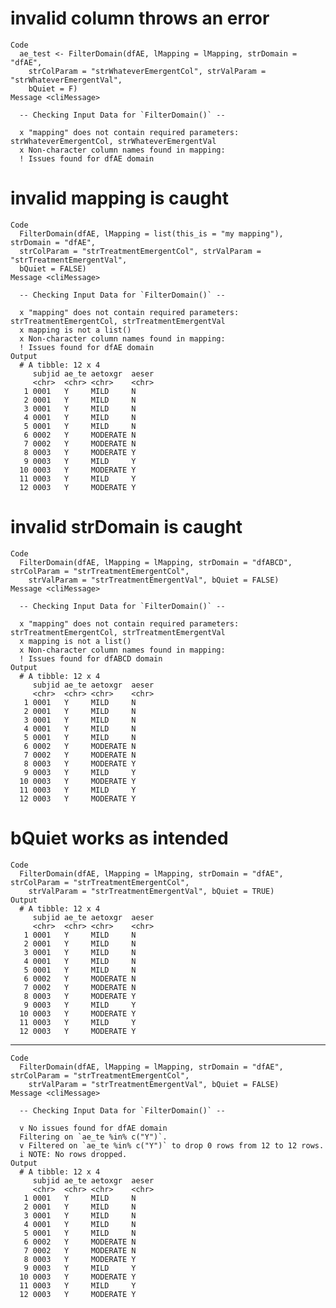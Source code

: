# invalid column throws an error

    Code
      ae_test <- FilterDomain(dfAE, lMapping = lMapping, strDomain = "dfAE",
        strColParam = "strWhateverEmergentCol", strValParam = "strWhateverEmergentVal",
        bQuiet = F)
    Message <cliMessage>
      
      -- Checking Input Data for `FilterDomain()` --
      
      x "mapping" does not contain required parameters: strWhateverEmergentCol, strWhateverEmergentVal
      x Non-character column names found in mapping: 
      ! Issues found for dfAE domain

# invalid mapping is caught

    Code
      FilterDomain(dfAE, lMapping = list(this_is = "my mapping"), strDomain = "dfAE",
      strColParam = "strTreatmentEmergentCol", strValParam = "strTreatmentEmergentVal",
      bQuiet = FALSE)
    Message <cliMessage>
      
      -- Checking Input Data for `FilterDomain()` --
      
      x "mapping" does not contain required parameters: strTreatmentEmergentCol, strTreatmentEmergentVal
      x mapping is not a list()
      x Non-character column names found in mapping: 
      ! Issues found for dfAE domain
    Output
      # A tibble: 12 x 4
         subjid ae_te aetoxgr  aeser
         <chr>  <chr> <chr>    <chr>
       1 0001   Y     MILD     N    
       2 0001   Y     MILD     N    
       3 0001   Y     MILD     N    
       4 0001   Y     MILD     N    
       5 0001   Y     MILD     N    
       6 0002   Y     MODERATE N    
       7 0002   Y     MODERATE N    
       8 0003   Y     MODERATE Y    
       9 0003   Y     MILD     Y    
      10 0003   Y     MODERATE Y    
      11 0003   Y     MILD     Y    
      12 0003   Y     MODERATE Y    

# invalid strDomain is caught

    Code
      FilterDomain(dfAE, lMapping = lMapping, strDomain = "dfABCD", strColParam = "strTreatmentEmergentCol",
        strValParam = "strTreatmentEmergentVal", bQuiet = FALSE)
    Message <cliMessage>
      
      -- Checking Input Data for `FilterDomain()` --
      
      x "mapping" does not contain required parameters: strTreatmentEmergentCol, strTreatmentEmergentVal
      x mapping is not a list()
      x Non-character column names found in mapping: 
      ! Issues found for dfABCD domain
    Output
      # A tibble: 12 x 4
         subjid ae_te aetoxgr  aeser
         <chr>  <chr> <chr>    <chr>
       1 0001   Y     MILD     N    
       2 0001   Y     MILD     N    
       3 0001   Y     MILD     N    
       4 0001   Y     MILD     N    
       5 0001   Y     MILD     N    
       6 0002   Y     MODERATE N    
       7 0002   Y     MODERATE N    
       8 0003   Y     MODERATE Y    
       9 0003   Y     MILD     Y    
      10 0003   Y     MODERATE Y    
      11 0003   Y     MILD     Y    
      12 0003   Y     MODERATE Y    

# bQuiet works as intended

    Code
      FilterDomain(dfAE, lMapping = lMapping, strDomain = "dfAE", strColParam = "strTreatmentEmergentCol",
        strValParam = "strTreatmentEmergentVal", bQuiet = TRUE)
    Output
      # A tibble: 12 x 4
         subjid ae_te aetoxgr  aeser
         <chr>  <chr> <chr>    <chr>
       1 0001   Y     MILD     N    
       2 0001   Y     MILD     N    
       3 0001   Y     MILD     N    
       4 0001   Y     MILD     N    
       5 0001   Y     MILD     N    
       6 0002   Y     MODERATE N    
       7 0002   Y     MODERATE N    
       8 0003   Y     MODERATE Y    
       9 0003   Y     MILD     Y    
      10 0003   Y     MODERATE Y    
      11 0003   Y     MILD     Y    
      12 0003   Y     MODERATE Y    

---

    Code
      FilterDomain(dfAE, lMapping = lMapping, strDomain = "dfAE", strColParam = "strTreatmentEmergentCol",
        strValParam = "strTreatmentEmergentVal", bQuiet = FALSE)
    Message <cliMessage>
      
      -- Checking Input Data for `FilterDomain()` --
      
      v No issues found for dfAE domain
      Filtering on `ae_te %in% c("Y")`.
      v Filtered on `ae_te %in% c("Y")` to drop 0 rows from 12 to 12 rows.
      i NOTE: No rows dropped.
    Output
      # A tibble: 12 x 4
         subjid ae_te aetoxgr  aeser
         <chr>  <chr> <chr>    <chr>
       1 0001   Y     MILD     N    
       2 0001   Y     MILD     N    
       3 0001   Y     MILD     N    
       4 0001   Y     MILD     N    
       5 0001   Y     MILD     N    
       6 0002   Y     MODERATE N    
       7 0002   Y     MODERATE N    
       8 0003   Y     MODERATE Y    
       9 0003   Y     MILD     Y    
      10 0003   Y     MODERATE Y    
      11 0003   Y     MILD     Y    
      12 0003   Y     MODERATE Y    

